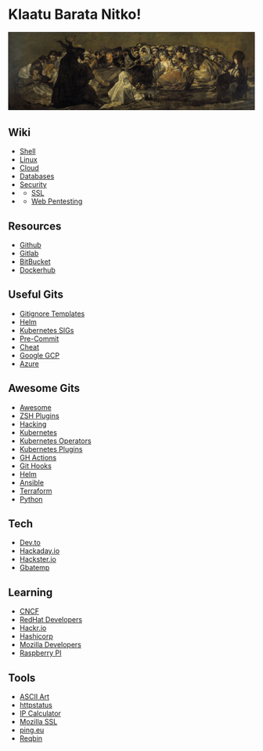 # Klaatu Barata Nitko!

<p align="center">
  <img src="img/welcome.jpg?raw=true"/>
</p>

## Wiki
- [Shell](res/shell/index.md)
- [Linux](res/linux/index.md)
- [Cloud](res/cloud/index.md)
- [Databases](res/databases/index.md)
- [Security](res/security/index.md)
- - [SSL](ssl.md)
- - [Web Pentesting](web.md)

## Resources
- [Github](https://github.com)
- [Gitlab](https://gitlab.com)
- [BitBucket](https://bitbucket.org/)
- [Dockerhub](https://hub.docker.com)

## Useful Gits
- [Gitignore Templates](https://github.com/github/gitignore)
- [Helm](https://github.com/helm) 
- [Kubernetes SIGs](https://github.com/kubernetes-sigs)
- [Pre-Commit](https://github.com/pre-commit) 
- [Cheat](https://github.com/cheat)
- [Google GCP](https://github.com/GoogleCloudPlatform)
- [Azure](https://github.com/Azure)

## Awesome Gits
- [Awesome](https://github.com/sindresorhus/awesome)
- [ZSH Plugins](https://github.com/unixorn/awesome-zsh-plugins)
- [Hacking](https://github.com/Hack-with-Github/Awesome-Hacking)
- [Kubernetes](https://github.com/ramitsurana/awesome-kubernetes)
- [Kubernetes Operators](https://github.com/operator-framework/awesome-operators)
- [Kubernetes Plugins](https://github.com/ishantanu/awesome-kubectl-plugins)
- [GH Actions](https://github.com/sdras/awesome-actions)
- [Git Hooks](https://github.com/aitemr/awesome-git-hooks)
- [Helm](https://github.com/cdwv/awesome-helm)
- [Ansible](https://github.com/KeyboardInterrupt/awesome-ansible)
- [Terraform](https://github.com/shuaibiyy/awesome-terraform)
- [Python](https://github.com/vinta/awesome-python)

## Tech
- [Dev.to](https://dev.to)
- [Hackaday.io](https://hackaday.io)
- [Hackster.io](https://www.hackster.io)
- [Gbatemp](https://gbatemp.net)

## Learning
- [CNCF](https://landscape.cncf.io)
- [RedHat Developers](https://developers.redhat.com)
- [Hackr.io](https://hackr.io)
- [Hashicorp](https://learn.hashicorp.com)
- [Mozilla Developers](https://developer.mozilla.org)
- [Raspberry PI](https://projects.raspberrypi.org)

## Tools
- [ASCII Art](http://patorjk.com/software/taag)
- [httpstatus](https://httpstatus.io)
- [IP Calculator](http://jodies.de/ipcalc)
- [Mozilla SSL](https://ssl-config.mozilla.org)
- [ping.eu](https://ping.eu)
- [Reqbin](https://reqbin.com)
